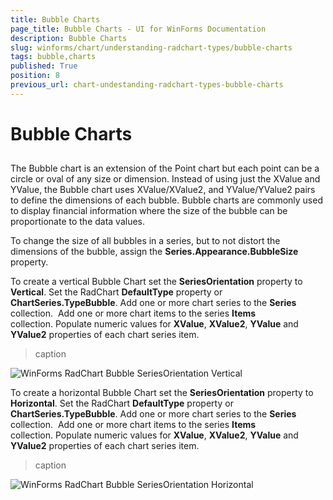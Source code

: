 ```yaml
---
title: Bubble Charts
page_title: Bubble Charts - UI for WinForms Documentation
description: Bubble Charts
slug: winforms/chart/understanding-radchart-types/bubble-charts
tags: bubble,charts
published: True
position: 8
previous_url: chart-undestanding-radchart-types-bubble-charts
---
```


# Bubble Charts



## 

The Bubble chart is an extension of the Point chart but each point can be a circle or oval of any size or dimension. Instead of using just the XValue and YValue, the Bubble chart uses XValue/XValue2, and YValue/YValue2 pairs to define the dimensions of each bubble. Bubble charts are commonly used to display financial information where the size of the bubble can be proportionate to the data values. 

To change the size of all bubbles in a series, but to not distort the dimensions of the bubble, assign the __Series.Appearance.BubbleSize__ property.

To create a vertical Bubble Chart set the __SeriesOrientation__ property to __Vertical__. Set the RadChart __DefaultType__ property or __ChartSeries.TypeBubble__. Add one or more chart series to the __Series__ collection.  Add one or more chart items to the series __Items__ collection. Populate numeric values for __XValue__, __XValue2__, __YValue__ and __YValue2__ properties of each chart series item.
>caption 

![WinForms RadChart Bubble SeriesOrientation Vertical](images/chart-undestanding-radchart-types-bubble-charts001.png)

To create a horizontal Bubble Chart set the __SeriesOrientation__ property to __Horizontal__. Set the RadChart __DefaultType__ property or __ChartSeries.TypeBubble__. Add one or more chart series to the __Series__ collection.  Add one or more chart items to the series __Items__ collection. Populate numeric values for __XValue__, __XValue2__, __YValue__ and __YValue2__ properties of each chart series item.
>caption 

![WinForms RadChart Bubble SeriesOrientation Horizontal](images/chart-undestanding-radchart-types-bubble-charts002.png)
